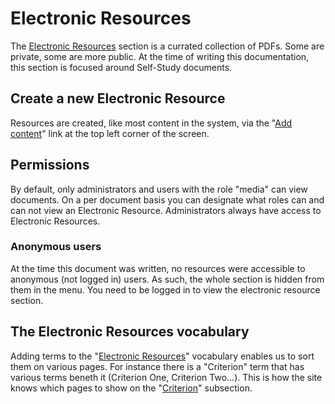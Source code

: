 # Electronic Resources

The [Electronic Resources](http://antiochcollege.org/about/electronic-resources) section is a currated collection of PDFs. Some are private, some are more public. At the time of writing this documentation, this section is focused around Self-Study documents.

## Create a new Electronic Resource

Resources are created, like most content in the system, via the "[Add content](http://antiochcollege.org/node/add/electronic-resource)" link at the top left corner of the screen. 

## Permissions

By default, only administrators and users with the role "media" can view documents. On a per document basis you can designate what roles can and can not view an Electronic Resource. Administrators always have access to Electronic Resources.

### Anonymous users

At the time this document was written, no resources were accessible to anonymous (not logged in) users. As such, the whole section is hidden from them in the menu. You need to be logged in to view the electronic resource section.

## The Electronic Resources vocabulary

Adding terms to the "[Electronic Resources](http://antiochcollege.org/admin/structure/taxonomy/electronic_resources)" vocabulary enables us to sort them on various pages. For instance there is a "Criterion" term that has various terms beneth it (Criterion One, Criterion Two...). This is how the site knows which pages to show on the "[Criterion](http://antiochcollege.org/about/electronic-resources/criterion)" subsection.

